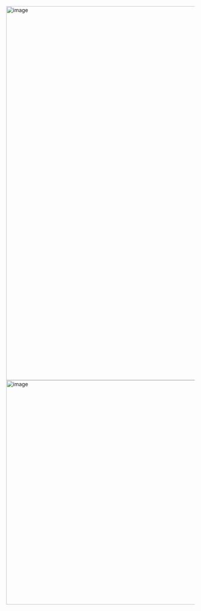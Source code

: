 




<img width="1000" alt="image" src="https://user-images.githubusercontent.com/114009050/202570247-8b980303-02a1-410d-9433-5332c2add9ae.png">

<img width="600" alt="image" src="https://user-images.githubusercontent.com/114009050/202570730-f030cba4-f865-4375-bdf6-a2872cc5cead.png">
